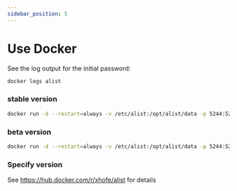 ```yaml
---
sidebar_position: 5
---
```


# Use Docker

See the log output for the initial password:
```bash
docker logs alist
````

### stable version
```bash
docker run -d --restart=always -v /etc/alist:/opt/alist/data -p 5244:5244 --name="alist" xhofe/alist:latest
```

### beta version
```bash
docker run -d --restart=always -v /etc/alist:/opt/alist/data -p 5244:5244 --name="alist" xhofe/alist:v2
```

### Specify version
See https://hub.docker.com/r/xhofe/alist for details